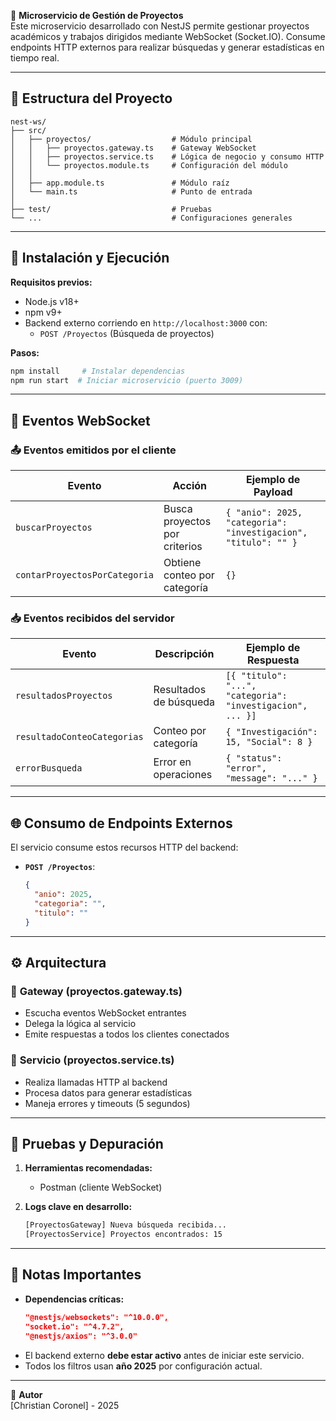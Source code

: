📡 **Microservicio de Gestión de Proyectos**  
Este microservicio desarrollado con NestJS permite gestionar proyectos académicos y trabajos dirigidos mediante WebSocket (Socket.IO). Consume endpoints HTTP externos para realizar búsquedas y generar estadísticas en tiempo real.

---

## 📁 **Estructura del Proyecto**  
```
nest-ws/
├── src/
│   ├── proyectos/                  # Módulo principal
│   │   ├── proyectos.gateway.ts    # Gateway WebSocket
│   │   ├── proyectos.service.ts    # Lógica de negocio y consumo HTTP
│   │   └── proyectos.module.ts     # Configuración del módulo
│   │
│   ├── app.module.ts               # Módulo raíz
│   └── main.ts                     # Punto de entrada
│
├── test/                           # Pruebas
└── ...                             # Configuraciones generales
```

---

## 🚀 **Instalación y Ejecución**  
**Requisitos previos:**  
- Node.js v18+  
- npm v9+  
- Backend externo corriendo en `http://localhost:3000` con:  
  - `POST /Proyectos` (Búsqueda de proyectos)  

**Pasos:**  
```bash
npm install     # Instalar dependencias
npm run start  # Iniciar microservicio (puerto 3009)
```

---

## 🔌 **Eventos WebSocket**  
### 📤 **Eventos emitidos por el cliente**  
| Evento | Acción | Ejemplo de Payload |
|--------|--------|--------------------|
| `buscarProyectos` | Busca proyectos por criterios | `{ "anio": 2025, "categoria": "investigacion", "titulo": "" }` |
| `contarProyectosPorCategoria` | Obtiene conteo por categoría | `{}` |

### 📥 **Eventos recibidos del servidor**  
| Evento | Descripción | Ejemplo de Respuesta |
|--------|-------------|----------------------|
| `resultadosProyectos` | Resultados de búsqueda | `[{ "titulo": "...", "categoria": "investigacion", ... }]` |
| `resultadoConteoCategorias` | Conteo por categoría | `{ "Investigación": 15, "Social": 8 }` |
| `errorBusqueda` | Error en operaciones | `{ "status": "error", "message": "..." }` |

---

## 🌐 **Consumo de Endpoints Externos**  
El servicio consume estos recursos HTTP del backend:  
- **`POST /Proyectos`**:  
  ```json
  {
    "anio": 2025,
    "categoria": "",
    "titulo": ""
  }
  ```

---

## ⚙️ **Arquitectura**  
### 🧩 **Gateway (proyectos.gateway.ts)**  
- Escucha eventos WebSocket entrantes  
- Delega la lógica al servicio  
- Emite respuestas a todos los clientes conectados  

### 🧰 **Servicio (proyectos.service.ts)**  
- Realiza llamadas HTTP al backend  
- Procesa datos para generar estadísticas  
- Maneja errores y timeouts (5 segundos)  

---

## 🧪 **Pruebas y Depuración**  
1. **Herramientas recomendadas:**  
   - Postman (cliente WebSocket)  

2. **Logs clave en desarrollo:**  
   ```bash
   [ProyectosGateway] Nueva búsqueda recibida...
   [ProyectosService] Proyectos encontrados: 15
   ```

---

## 📌 **Notas Importantes**  
- **Dependencias críticas:**  
  ```json
  "@nestjs/websockets": "^10.0.0",
  "socket.io": "^4.7.2",
  "@nestjs/axios": "^3.0.0"
  ```  
- El backend externo **debe estar activo** antes de iniciar este servicio.  
- Todos los filtros usan **año 2025** por configuración actual.  

---

👤 **Autor**  
[Christian Coronel] - 2025